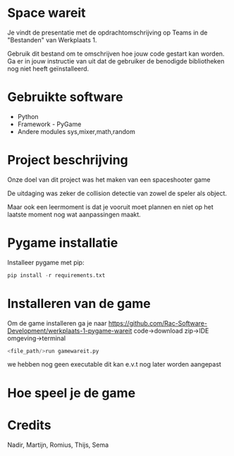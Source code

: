 # Space wareit
Je vindt de presentatie met de opdrachtomschrijving op Teams in de "Bestanden" van Werkplaats 1. 

Gebruik dit bestand om te omschrijven hoe jouw code gestart kan worden. Ga er in jouw instructie van uit dat de gebruiker de benodigde bibliotheken nog niet heeft geïnstalleerd.

# Gebruikte software

* Python
* Framework - PyGame
* Andere modules sys,mixer,math,random

# Project beschrijving

Onze doel van dit project was het maken van een spaceshooter game 

De uitdaging was zeker de collision detectie van zowel de speler als object.

Maar ook een leermoment is dat je vooruit moet plannen en niet op het laatste moment nog wat aanpassingen maakt.

# Pygame installatie

Installeer pygame met pip:
    
```python
pip install -r requirements.txt
```
# Installeren van de game

Om de game installeren ga je naar https://github.com/Rac-Software-Development/werkplaats-1-pygame-wareit code->download zip->IDE omgeving->terminal 

```python
<file_path/>run gamewareit.py
```

we hebben nog geen executable dit kan e.v.t nog later worden aangepast


# Hoe speel je de game



# Credits

Nadir, Martijn, Romius, Thijs, Sema
